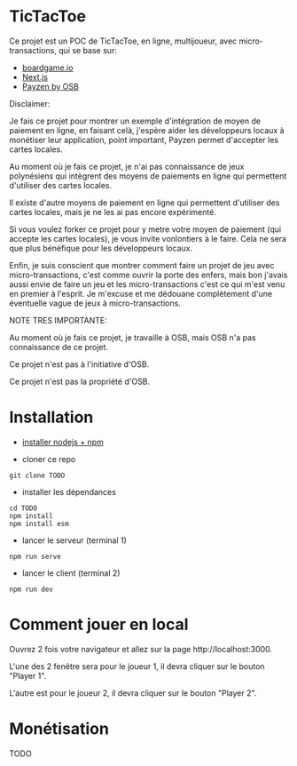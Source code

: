 # TicTacToe

Ce projet est un POC de TicTacToe, en ligne, multijoueur, avec micro-transactions, qui se base sur:

- [boardgame.io](https://boardgame.io/)
- [Next.js](https://nextjs.org/)
- [Payzen by OSB](https://www.osb.pf/nos-produits/)

Disclaimer:

Je fais ce projet pour montrer un exemple d'intégration de moyen de paiement en ligne, en faisant celà, j'espère aider les développeurs locaux à monétiser leur application, point important, Payzen permet d'accepter les cartes locales.

Au moment où je fais ce projet, je n'ai pas connaissance de jeux polynésiens qui intègrent des moyens de paiements en ligne qui permettent d'utiliser des cartes locales.

Il existe d'autre moyens de paiement en ligne qui permettent d'utiliser des cartes locales, mais je ne les ai pas encore expérimenté.

Si vous voulez forker ce projet pour y metre votre moyen de paiement (qui accepte les cartes locales), je vous invite vonlontiers à le faire. Cela ne sera que plus bénéfique pour les développeurs locaux.

Enfin, je suis conscient que montrer comment faire un projet de jeu avec micro-transactions, c'est comme ouvrir la porte des enfers, mais bon j'avais aussi envie de faire un jeu et les micro-transactions c'est ce qui m'est venu en premier à l'esprit. Je m'excuse et me dédouane complètement d'une éventuelle vague de jeux à micro-transactions.

NOTE TRES IMPORTANTE:

Au moment où je fais ce projet, je travaille à OSB, mais OSB n'a pas connaissance de ce projet.

Ce projet n'est pas à l'initiative d'OSB.

Ce projet n'est pas la propriété d'OSB.

# Installation

- [installer nodejs + npm](https://nodejs.org/en/)

- cloner ce repo
```
git clone TODO
```

- installer les dépendances
```
cd TODO
npm install
npm install esm
```

- lancer le serveur (terminal 1)
```
npm run serve
```

- lancer le client (terminal 2)
```
npm run dev
```

# Comment jouer en local

Ouvrez 2 fois votre navigateur et allez sur la page http://localhost:3000.

L'une des 2 fenêtre sera pour le joueur 1, il devra cliquer sur le bouton "Player 1".

L'autre est pour le joueur 2, il devra cliquer sur le bouton "Player 2".

# Monétisation

TODO